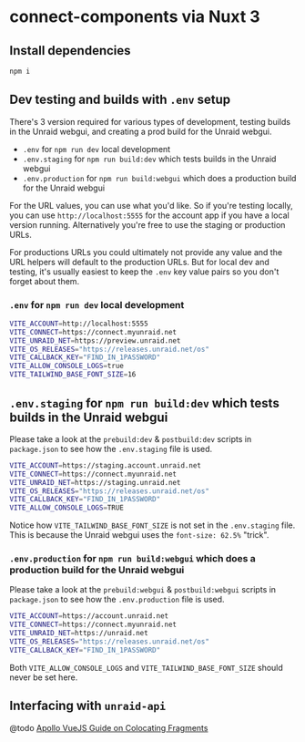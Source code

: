 # connect-components via Nuxt 3

## Install dependencies

```bash
npm i
```

## Dev testing and builds with `.env` setup

There's 3 version required for various types of development, testing builds in the Unraid webgui, and creating a prod build for the Unraid webgui.

- `.env` for `npm run dev` local development
- `.env.staging` for `npm run build:dev` which tests builds in the Unraid webgui
- `.env.production` for `npm run build:webgui` which does a production build for the Unraid webgui

For the URL values, you can use what you'd like. So if you're testing locally, you can use `http://localhost:5555` for the account app if you have a local version running. Alternatively you're free to use the staging or production URLs.

For productions URLs you could ultimately not provide any value and the URL helpers will default to the production URLs. But for local dev and testing, it's usually easiest to keep the `.env` key value pairs so you don't forget about them.

### `.env` for `npm run dev` local development

```bash
VITE_ACCOUNT=http://localhost:5555
VITE_CONNECT=https://connect.myunraid.net
VITE_UNRAID_NET=https://preview.unraid.net
VITE_OS_RELEASES="https://releases.unraid.net/os"
VITE_CALLBACK_KEY="FIND_IN_1PASSWORD"
VITE_ALLOW_CONSOLE_LOGS=true
VITE_TAILWIND_BASE_FONT_SIZE=16
```

## `.env.staging` for `npm run build:dev` which tests builds in the Unraid webgui

Please take a look at the `prebuild:dev` & `postbuild:dev` scripts in `package.json` to see how the `.env.staging` file is used.

```bash
VITE_ACCOUNT=https://staging.account.unraid.net
VITE_CONNECT=https://connect.myunraid.net
VITE_UNRAID_NET=https://staging.unraid.net
VITE_OS_RELEASES="https://releases.unraid.net/os"
VITE_CALLBACK_KEY="FIND_IN_1PASSWORD"
VITE_ALLOW_CONSOLE_LOGS=TRUE
```

Notice how `VITE_TAILWIND_BASE_FONT_SIZE` is not set in the `.env.staging` file.
This is because the Unraid webgui uses the `font-size: 62.5%` "trick".

### `.env.production` for `npm run build:webgui` which does a production build for the Unraid webgui

Please take a look at the `prebuild:webgui` & `postbuild:webgui` scripts in `package.json` to see how the `.env.production` file is used.

```bash
VITE_ACCOUNT=https://account.unraid.net
VITE_CONNECT=https://connect.myunraid.net
VITE_UNRAID_NET=https://unraid.net
VITE_OS_RELEASES="https://releases.unraid.net/os"
VITE_CALLBACK_KEY="FIND_IN_1PASSWORD"
```

Both `VITE_ALLOW_CONSOLE_LOGS` and `VITE_TAILWIND_BASE_FONT_SIZE` should never be set here.

## Interfacing with `unraid-api`

@todo [Apollo VueJS Guide on Colocating Fragments](https://v4.apollo.vuejs.org/guide-composable/fragments.html#colocating-fragments)
